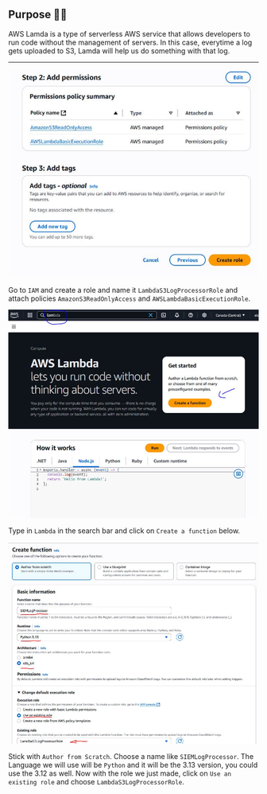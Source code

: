 ## Purpose 🤔❔ 

AWS Lamda is a type of serverless AWS service that allows developers to run code without the management of servers. In this case, everytime a log gets uploaded to S3, Lamda will help us do something with that log. 

<hr>

<img src="/src/images/ec52.JPG" width="800px" alt="lambda-function">

Go to `IAM` and create a role and name it `LambdaS3LogProcessorRole` and attach policies `AmazonS3ReadOnlyAccess` and `AWSLambdaBasicExecutionRole`. 


<img src="/src/images/ec51.JPG" width="800px" alt="lambda-function">

Type in `Lambda` in the search bar and click on `Create a function` below. 

<img src="/src/images/ec53.JPG" width="800px" alt="lambda-function">

Stick with `Author from Scratch`. Choose a name like `SIEMLogProcessor`. The Language we will use will be `Python` and it will be the 3.13 version, you could use the 3.12 as well. Now with the role we just made, click on `Use an existing role` and choose `LambdaS3LogProcessorRole`. 


